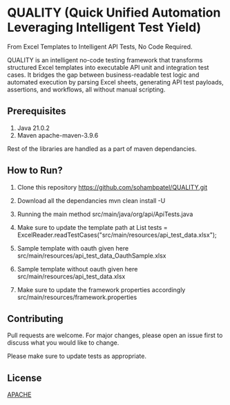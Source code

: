 
# QUALITY (Quick Unified Automation Leveraging Intelligent Test Yield)

From Excel Templates to Intelligent API Tests, No Code Required.

QUALITY is an intelligent no-code testing framework that transforms structured Excel templates into executable API unit and integration test cases. It bridges the gap between business-readable test logic and automated execution by parsing Excel sheets, generating API test payloads, assertions, and workflows, all without manual scripting.

## Prerequisites
1. Java 21.0.2
2. Maven apache-maven-3.9.6 

Rest of the libraries are handled as a part of maven dependancies.

## How to Run?
1. Clone this repository
https://github.com/sohambpatel/QUALITY.git

2. Download all the dependancies
mvn clean install -U

3. Running the main method src/main/java/org/api/ApiTests.java

4. Make sure to update the template path at         List<ApiTestCase> tests = ExcelReader.readTestCases("src/main/resources/api_test_data.xlsx");

5. Sample template with oauth given here 
src/main/resources/api_test_data_OauthSample.xlsx

6. Sample template without oauth given here
src/main/resources/api_test_data.xlsx

7. Make sure to update the framework properties accordingly
src/main/resources/framework.properties

## Contributing

Pull requests are welcome. For major changes, please open an issue first
to discuss what you would like to change.

Please make sure to update tests as appropriate.

## License

[APACHE](https://www.apache.org/licenses/LICENSE-2.0)
